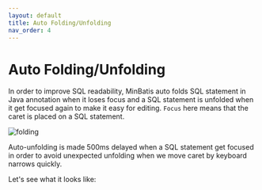 ```yaml
---
layout: default
title: Auto Folding/Unfolding
nav_order: 4
---
```


# Auto Folding/Unfolding
In order to improve SQL readability, MinBatis auto folds SQL statement in Java annotation when it loses focus
and a SQL statement is unfolded when it get focused again to make it easy for editing.
```Focus``` here means that the caret is placed on a SQL statement.

![folding](/assets/images/auto-folding-unfolding/folding.png)

Auto-unfolding is made 500ms delayed when a SQL statement get focused in order to avoid unexpected unfolding when we move caret by keyboard narrows quickly.

Let's see what it looks like:

<script src="https://fast.wistia.com/embed/medias/3t8zjejn0q.jsonp" async></script><script src="https://fast.wistia.com/assets/external/E-v1.js" async></script><div class="wistia_responsive_padding" style="padding:72.81% 0 0 0;position:relative;"><div class="wistia_responsive_wrapper" style="height:100%;left:0;position:absolute;top:0;width:100%;"><div class="wistia_embed wistia_async_3t8zjejn0q videoFoam=true" style="height:100%;position:relative;width:100%"><div class="wistia_swatch" style="height:100%;left:0;opacity:0;overflow:hidden;position:absolute;top:0;transition:opacity 200ms;width:100%;"><img src="https://fast.wistia.com/embed/medias/3t8zjejn0q/swatch" style="filter:blur(5px);height:100%;object-fit:contain;width:100%;" alt="" aria-hidden="true" onload="this.parentNode.style.opacity=1;" /></div></div></div></div>
